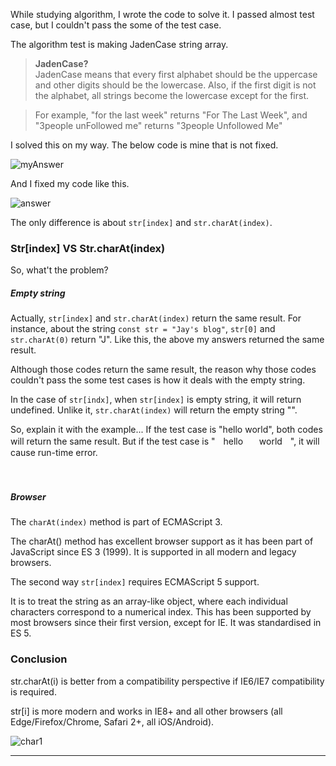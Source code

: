 While studying algorithm, I wrote the code to solve it. I passed almost test case, but I couldn't pass the some of the test case.

The algorithm test is making JadenCase string array.

> **JadenCase?**  
> JadenCase means that every first alphabet should be the uppercase and other digits should be the lowercase. Also, if the first digit is not the alphabet, all strings become the lowercase except for the first.

> For example, "for the last week" returns "For The Last Week", and "3people unFollowed me" returns "3people Unfollowed Me"

I solved this on my way. The below code is mine that is not fixed.

![myAnswer](https://github.com/user-attachments/assets/2cdb433f-e678-4aef-bf51-d90ea9000fcf)

And I fixed my code like this.

![answer](https://github.com/user-attachments/assets/eeabe3ad-18e3-4a57-b26e-a4de83632f54)

The only difference is about `str[index]` and `str.charAt(index)`.

### Str[index] VS Str.charAt(index)

So, what't the problem?

##### Empty string

Actually, `str[index]` and `str.charAt(index)` return the same result. For instance, about the string `const str = "Jay's blog"`, `str[0]` and `str.charAt(0)` return "J". Like this, the above my answers returned the same result.

Although those codes return the same result, the reason why those codes couldn't pass the some test cases is how it deals with the empty string.

In the case of `str[indx]`, when `str[index]` is empty string, it will return undefined. Unlike it, `str.charAt(index)` will return the empty string "".

So, explain it with the example... If the test case is "hello world", both codes will return the same result. But if the test case is "ㅤhelloㅤㅤworldㅤ", it will cause run-time error.

ㅤ

##### Browser

The `charAt(index)` method is part of ECMAScript 3.

The charAt() method has excellent browser support as it has been part of JavaScript since ES 3 (1999). It is supported in all modern and legacy browsers.

The second way `str[index]` requires ECMAScript 5 support.

It is to treat the string as an array-like object, where each individual characters correspond to a numerical index. This has been supported by most browsers since their first version, except for IE. It was standardised in ES 5.

### Conclusion

str.charAt(i) is better from a compatibility perspective if IE6/IE7 compatibility is required.

str[i] is more modern and works in IE8+ and all other browsers (all Edge/Firefox/Chrome, Safari 2+, all iOS/Android).

![char1](https://github.com/user-attachments/assets/9c1dcc04-bc41-4589-a688-3d3a14a5bcab)

---

[](https://stackoverflow.com/questions/22728882/difference-between-str0-and-str-charat0)

[](https://developer.mozilla.org/en-US/docs/Web/JavaScript/Reference/Global_Objects/String/charAt)

[](https://forum.freecodecamp.org/t/str-index-vs-str-charat-index/45604)

[](https://stackoverflow.com/questions/5943726/string-charatx-or-stringx)

